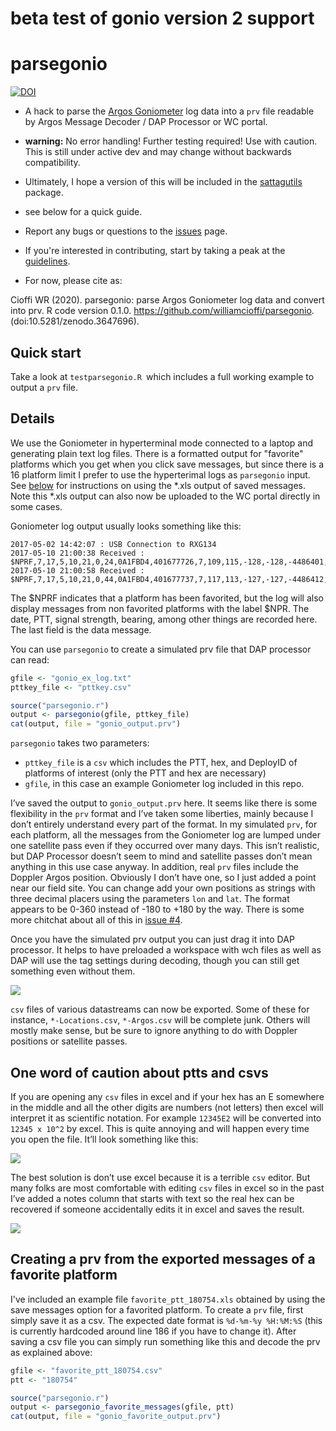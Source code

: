 # beta test of gonio version 2 support

# parsegonio
[![DOI](https://zenodo.org/badge/122348759.svg)](https://zenodo.org/badge/latestdoi/122348759)

* A hack to parse the [Argos Goniometer](https://www.clsamerica.com/argos-goniometer) log data into a `prv` file readable by Argos Message Decoder / DAP Processor or WC portal.

* **warning:** No error handling! Further testing required! Use with caution. This is still under active dev and may change without backwards compatibility. 

* Ultimately, I hope a version of this will be included in the [sattagutils](https://github.com/williamcioffi/sattagutils) package.

* see below for a quick guide.

* Report any bugs or questions to the [issues](https://github.com/williamcioffi/parsegonio/issues) page. 

* If you're interested in contributing, start by taking a peak at the [guidelines](CONTRIBUTING.md).

* For now, please cite as:

Cioffi WR (2020). parsegonio: parse Argos Goniometer log data and convert into prv. R code version 0.1.0. https://github.com/williamcioffi/parsegonio. (doi:10.5281/zenodo.3647696).

## Quick start

Take a look at `testparsegonio.R `which includes a full working example to output a `prv` file.

## Details

We use the Goniometer in hyperterminal mode connected to a laptop and generating plain text log files. There is a formatted output for "favorite" platforms which you get when you click save messages, but since there is a 16 platform limit I prefer to use the hyperterimal logs as `parsegonio` input. See [below](#creating-a-prv-from-the-exported-messages-of-a-favorite-platform) for instructions on using the \*.xls output of saved messages. Note this \*.xls output can also now be uploaded to the WC portal directly in some cases.

Goniometer log output usually looks something like this:

```
2017-05-02 14:42:07 : USB Connection to RXG134
2017-05-10 21:00:38 Received : $NPRF,7,17,5,10,21,0,24,0A1FBD4,401677726,7,109,115,-128,-128,-4486401,2133099,10,192,D4049D095018019931F7F4B00960508485440003B6567FC0*46
2017-05-10 21:00:58 Received : $NPRF,7,17,5,10,21,0,44,0A1FBD4,401677737,7,117,113,-127,-127,-4486412,2133177,2,192,D4040555502CF64C3207F4A009605084854000027FC00000*01
```

The $NPRF indicates that a platform has been favorited, but the log will also display messages from non favorited platforms with the label $NPR. The date, PTT, signal strength, bearing, among other things are recorded here. The last field is the data message.

You can use `parsegonio` to create a simulated prv file that DAP processor can read:

```r
gfile <- "gonio_ex_log.txt"
pttkey_file <- "pttkey.csv"

source("parsegonio.r")
output <- parsegonio(gfile, pttkey_file)
cat(output, file = "gonio_output.prv")
```

`parsegonio` takes two parameters: 
- `pttkey_file` is a `csv` which includes the PTT, hex, and DeployID of platforms of interest (only the PTT and hex are necessary)
- `gfile`, in this case an example Goniometer log included in this repo.

I’ve saved the output to `gonio_output.prv` here. It seems like there is some flexibility in the `prv` format and I’ve taken some liberties, mainly because I don’t entirely understand every part of the format. In my simulated `prv`, for each platform, all the messages from the Goniometer log are lumped under one satellite pass even if they occurred over many days. This isn’t realistic, but DAP Processor doesn’t seem to mind and satellite passes don’t mean anything in this use case anyway. In addition, real `prv` files include the Doppler Argos position. Obviously I don’t have one, so I just added a point near our field site. You can change add your own positions as strings with three decimal placers using the parameters `lon` and `lat`. The format appears to be 0-360 instead of -180 to +180 by the way. There is some more chitchat about all of this in [issue #4](https://github.com/williamcioffi/parsegonio/issues/4).

Once you have the simulated prv output you can just drag it into DAP processor. It helps to have preloaded a workspace with wch files as well as DAP will use the tag settings during decoding, though you can still get something even without them.

![](docs/images/dap_ex.png)

`csv` files of various datastreams can now be exported. Some of these for instance, `*-Locations.csv`, `*-Argos.csv` will be complete junk. Others will mostly make sense, but be sure to ignore anything to do with Doppler positions or satellite passes.

## One word of caution about ptts and csvs

If you are opening any `csv` files in excel and if your hex has an E somewhere in the middle and all the other digits are numbers (not letters) then excel will interpret it as scientific notation. For example `12345E2` will be converted into `12345 x 10^2` by excel. This is quite annoying and will happen every time you open the file. It’ll look something like this:

![](docs/images/badhex.png)

The best solution is don’t use excel because it is a terrible `csv` editor. But many folks are most comfortable with editing `csv` files in excel so in the past I’ve added a notes column that starts with text so the real hex can be recovered if someone accidentally edits it in excel and saves the result.

![](docs/images/savedhex.png)

## Creating a prv from the exported messages of a favorite platform
I've included an example file `favorite_ptt_180754.xls` obtained by using the save messages option for a favorited platform. To create a `prv` file, first simply save it as a csv. The expected date format is `%d-%m-%y %H:%M:%S` (this is currently hardcoded around line 186 if you have to change it). After saving a csv file you can simply run something like this and decode the prv as explained above:

```r
gfile <- "favorite_ptt_180754.csv"
ptt <- "180754"

source("parsegonio.r")
output <- parsegonio_favorite_messages(gfile, ptt)
cat(output, file = "gonio_favorite_output.prv")
```
